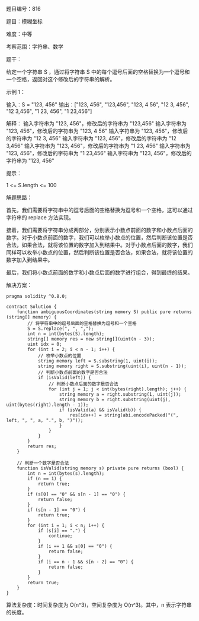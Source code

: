 题目编号：816

题目：模糊坐标

难度：中等

考察范围：字符串、数学

题干：

给定一个字符串 S ，通过将字符串 S 中的每个逗号后面的空格替换为一个逗号和一个空格，返回对这个修改后的字符串的解析。

示例 1：

输入：S = "123, 456"
输出：["123, 456", "123,456", "123, 4 56", "12 3, 456", "12 3,456", "1 23, 456", "1 23,456"]

解释：
输入字符串为 "123, 456"，修改后的字符串为 "123,456"
输入字符串为 "123, 456"，修改后的字符串为 "123, 4 56"
输入字符串为 "123, 456"，修改后的字符串为 "12 3, 456"
输入字符串为 "123, 456"，修改后的字符串为 "12 3,456"
输入字符串为 "123, 456"，修改后的字符串为 "1 23, 456"
输入字符串为 "123, 456"，修改后的字符串为 "1 23,456"
输入字符串为 "123, 456"，修改后的字符串为 "123, 456"

提示：

1 <= S.length <= 100

解题思路：

首先，我们需要将字符串中的逗号后面的空格替换为逗号和一个空格，这可以通过字符串的 replace 方法实现。

接着，我们需要将字符串分成两部分，分别表示小数点前面的数字和小数点后面的数字。对于小数点前面的数字，我们可以枚举小数点的位置，然后判断该位置是否合法，如果合法，就将该位置的数字加入到结果中。对于小数点后面的数字，我们同样可以枚举小数点的位置，然后判断该位置是否合法，如果合法，就将该位置的数字加入到结果中。

最后，我们将小数点前面的数字和小数点后面的数字进行组合，得到最终的结果。

解决方案：

```
pragma solidity ^0.8.0;

contract Solution {
    function ambiguousCoordinates(string memory S) public pure returns (string[] memory) {
        // 将字符串中的逗号后面的空格替换为逗号和一个空格
        S = S.replace(", ", ",");
        int n = int(bytes(S).length);
        string[] memory res = new string[](uint(n - 3));
        uint idx = 0;
        for (int i = 2; i < n - 1; i++) {
            // 枚举小数点的位置
            string memory left = S.substring(1, uint(i));
            string memory right = S.substring(uint(i), uint(n - 1));
            // 判断小数点前面的数字是否合法
            if (isValid(left)) {
                // 判断小数点后面的数字是否合法
                for (int j = 1; j < int(bytes(right).length); j++) {
                    string memory a = right.substring(1, uint(j));
                    string memory b = right.substring(uint(j), uint(bytes(right).length - 1));
                    if (isValid(a) && isValid(b)) {
                        res[idx++] = string(abi.encodePacked("(", left, ", ", a, ".", b, ")"));
                    }
                }
            }
        }
        return res;
    }

    // 判断一个数字是否合法
    function isValid(string memory s) private pure returns (bool) {
        int n = int(bytes(s).length);
        if (n == 1) {
            return true;
        }
        if (s[0] == "0" && s[n - 1] == "0") {
            return false;
        }
        if (s[n - 1] == "0") {
            return true;
        }
        for (int i = 1; i < n; i++) {
            if (s[i] == ".") {
                continue;
            }
            if (i == 1 && s[0] == "0") {
                return false;
            }
            if (i == n - 1 && s[n - 2] == "0") {
                return false;
            }
        }
        return true;
    }
}
```

算法复杂度：时间复杂度为 O(n^3)，空间复杂度为 O(n^3)。其中，n 表示字符串的长度。